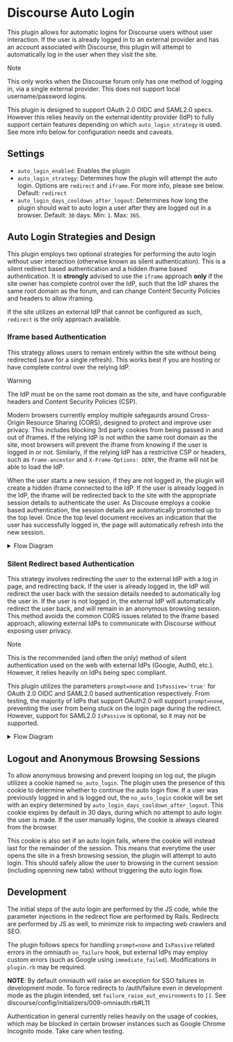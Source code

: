 # Discourse Auto Login

This plugin allows for automatic logins for Discourse users without user interaction. If the user is already logged in to an external provider and has an account associated with Discourse, this plugin will attempt to automatically log in the user when they visit the site.

> [!NOTE]
> This only works when the Discourse forum only has one method of logging in, via a single external provider. This does not support local username/password logins.

This plugin is designed to support OAuth 2.0 OIDC and SAML2.0 specs. However this relies heavily on the external identity provider (IdP) to fully support certain features depending on which `auto_login_strategy` is used. See more info below for configuration needs and caveats.

## Settings
* `auto_login_enabled`: Enables the plugin
* `auto_login_strategy`: Determines how the plugin will attempt the auto login. Options are `redirect` and `iframe`. For more info, please see below. Default: `redirect`
* `auto_login_days_cooldown_after_logout`: Determines how long the plugin should wait to auto login a user after they are logged out in a browser. Default: `30` days. Min: `1`. Max: `365`.

## Auto Login Strategies and Design

This plugin employs two optional strategies for performing the auto login without user interaction (otherwise known as silent authentication). This is a silent redirect based authentication and a hidden iframe based authentication. It is **strongly** advised to use the `iframe` approach **only** if the site owner has complete control over the IdP, such that the IdP shares the same root domain as the forum, and can change Content Security Policies and headers to allow iframing.

If the site utilizes an external IdP that cannot be configured as such, `redirect` is the only approach available.

### Iframe based Authentication

This strategy allows users to remain entirely within the site without being redirected (save for a single refresh). This works best if you are hosting or have complete control over the relying IdP.

> [!WARNING]
> The IdP must be on the same root domain as the site, and have configurable headers and Content Security Policies (CSP).
>
> Modern browsers currently employ multiple safegaurds around Cross-Origin Resource Sharing (CORS), designed to protect and improve user privacy. This includes blocking 3rd party cookies from being passed in and out of iframes. If the relying IdP is not within the same root domain as the site, most browsers will prevent the iframe from knowing if the user is logged in or not. Similarly, if the relying IdP has a restrictive CSP or headers, such as `frame-ancestor` and `X-Frame-Options: DENY`, the iframe will not be able to load the IdP.

When the user starts a new session, if they are not logged in, the plugin will create a hidden iframe connected to the IdP. If the user is already logged in the IdP, the iframe will be redirected back to the site with the appropriate session details to authenticate the user. As Discouse employs a cookie based authentication, the session details are automatically promoted up to the top level. Once the top level document receives an indication that the user has successfully logged in, the page will automatically refresh into the new session.

<details>
<summary>Flow Diagram</summary>

```mermaid
sequenceDiagram
  participant U as User
  participant D as Discourse
  box Hidden Iframe
  participant F as Hidden Iframe
  participant I as Identity Provider
  end
  U<<->>D: starts new browsing session
  D->>D: Checks if logged in or<br/> has no_auto_login cookie
  D--)F: create hidden iframe
  F<<-->>D: Listen for postMessage from iframe
  F->>F: open /login
  F->>+I: redirect to IdP
  I-->>F: redirect back to site if logged in
  F->>F: validate logged in session
  F->>D: Send message confirming successful login
  D->>U: Refresh browser
  U<<->>D: continue browsing session logged in
```
</details>

### Silent Redirect based Authentication

This strategy involves redirecting the user to the external IdP with a log in page, and redirecting back. If the user is already logged in, the IdP will redirect the user back with the session details needed to automatically log the user in. If the user is not logged in, the external IdP will automatically redirect the user back, and will remain in an anonymous browsing session. This method avoids the common CORS issues related to the iframe based approach, allowing external IdPs to communicate with Discourse without exposing user privacy.

> [!NOTE]
> This is the recommended (and often the only) method of silent authentication used on the web with external IdPs (Google, Auth0, etc.). However, it relies heavily on IdPs being spec compliant.

This plugin utilizes the parameters `prompt=none` and `IsPassive='true'` for OAuth 2.0 OIDC and SAML2.0 based authentication respectively. From testing, the majority of IdPs that support OAuth2.0 will support `prompt=none`, preventing the user from being stuck on the login page during the redirect. However, support for SAML2.0 `IsPassive` is optional, so it may not be supported.

<details>
<summary>Flow Diagram</summary>

```mermaid
sequenceDiagram
  participant U as User
  participant D as Discourse
  participant I as External Identity Provider
  U<<->>D: starts new browsing session
  D-->>U: display loading splash
  D->>D: Checks if logged in or<br/> has no_auto_login cookie
  D-->U: redirect to external IdP
  U->>I: redirected with prompt=none or IsPassive='true'
  Note over D,I: Perform OAuth authentication<br/> or SAML handshake
  alt is already logged in
    I-->>U: redirect with session details
    D<<->>U: display browsing session as logged in
  else is not logged in
    I-->>U: redirect with error
    U-->>D: process error
    D->>U: display browsing session as anonymous
  end
```
</details>

## Logout and Anonymous Browsing Sessions

To allow anonymous browsing and prevent looping on log out, the plugin utilizes a cookie named `no_auto_login`. The plugin uses the presence of this cookie to determine whether to continue the auto login flow. If a user was previously logged in and is logged out, the `no_auto_login` cookie will be set with an expiry determined by `auto_login_days_cooldown_after_logout`. This cookie expires by default in 30 days, during which no attempt to auto login the user is made. If the user manually logins, the cookie is always cleared from the browser.

This cookie is also set if an auto login fails, where the cookie will instead last for the remainder of the session. This means that everytime the user opens the site in a fresh browsing session, the plugin will attempt to auto login. This should safely allow the user to browsing in the current session (including openning new tabs) without triggering the auto login flow.

## Development

The initial steps of the auto login are performed by the JS code, while the parameter injections in the redirect flow are performed by Rails. Redirects are performed by JS as well, to minimize risk to impacting web crawlers and SEO.

The plugin follows specs for handling `prompt=none` and `IsPassive` related errors in the omniauth `on_failure` hook, but external IdPs may employ custom errors (such as Google using `immediate_failed`). Modifications in `plugin.rb` may be required.

**NOTE**: By default omniauth will raise an exception for SSO failures in development mode. To force redirects to /auth/failure even in development mode as the plugin intended, set `failure_raise_out_environments` to `[]`. See discourse/config/initializers/009-omniauth.rb#L11

Authentication in general currently relies heavily on the usage of cookies, which may be blocked in certain browser instances such as Google Chrome Incognito mode. Take care when testing.
